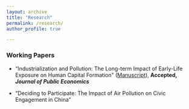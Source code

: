 ```yaml
---
layout: archive
title: "Research"
permalink: /research/
author_profile: true

---
```



### Working Papers

* “Industrialization and Pollution: The Long-term Impact of Early-Life Exposure on Human Capital Formation" ([Manuscript](../files/IndustrialPollution_Manuscript.pdf)), **Accepted, *Journal of Public Economics*** 

* “Deciding to Participate: The Impact of Air Pollution on Civic Engagement in China”





